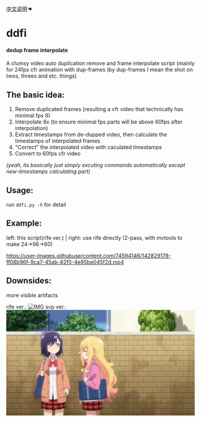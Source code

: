 [中文说明](https://github.com/Mr-Z-2697/ddfi/blob/main/README.chi.md)☚
# ddfi
#### dedup frame interpolate
A clumsy video auto duplication remove and frame interpolate script (mainly for 24fps cfr animation with dup-frames (by dup-frames I mean the shot on twos, threes and etc. things)

## The basic idea:
1. Remove duplicated frames (resulting a vfr video that technically has minimal fps 8)
2. Interpolate 8x (to ensure minimal fps parts will be above 60fps after interpolation)
3. Extract timestamps from de-dupped video, then calculate the timestamps of interpolated frames
4. "Correct" the interpolated video with caculated timestamps
5. Convert to 60fps cfr video

*(yeah, its basically just simply excuting commands automatically except new-timestamps calculating part)*

## Usage:
run `ddfi.py -h` for detail

## Example:
left: this script(rife ver.) | right: use rife directly (2-pass, with mvtools to make 24->96->60)

https://user-images.githubusercontent.com/74594146/142829178-ff08b96f-9ca7-45ab-82f0-4e95be045f2d.mp4

## Downsides:
more visible artifacts

rife ver.:
![IMG](https://user-images.githubusercontent.com/74594146/142829294-1b17c073-f587-4e49-8a72-c3c8b4149a53.png)
svp ver.:
![IMG](https://github.com/Mr-Z-2697/ddfi/blob/main/example/artifacts.webp?raw=true)
